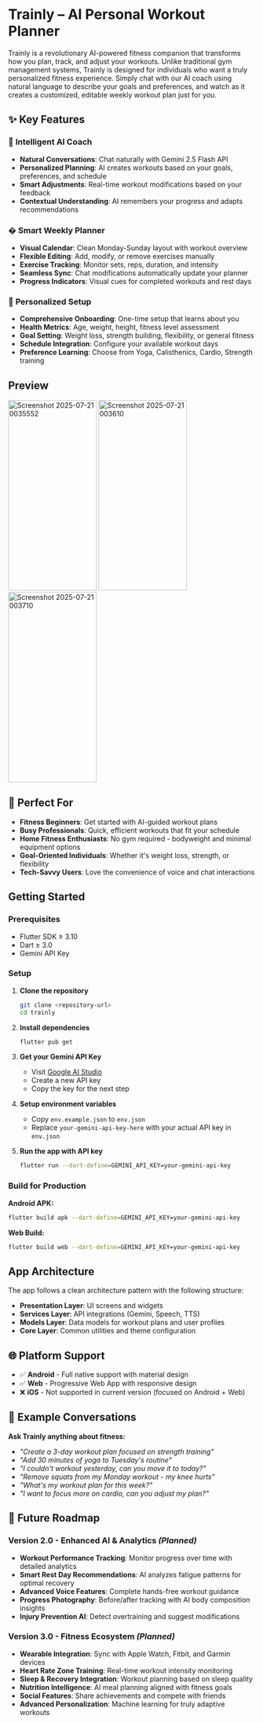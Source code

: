 # Trainly – AI Personal Workout Planner

Trainly is a revolutionary AI-powered fitness companion that transforms how you plan, track, and adjust your workouts. Unlike traditional gym management systems, Trainly is designed for individuals who want a truly personalized fitness experience. Simply chat with our AI coach using natural language to describe your goals and preferences, and watch as it creates a customized, editable weekly workout plan just for you.


## ✨ Key Features

### 🤖 **Intelligent AI Coach**
- **Natural Conversations**: Chat naturally with Gemini 2.5 Flash API
- **Personalized Planning**: AI creates workouts based on your goals, preferences, and schedule
- **Smart Adjustments**: Real-time workout modifications based on your feedback
- **Contextual Understanding**: AI remembers your progress and adapts recommendations

### � **Smart Weekly Planner**
- **Visual Calendar**: Clean Monday-Sunday layout with workout overview
- **Flexible Editing**: Add, modify, or remove exercises manually
- **Exercise Tracking**: Monitor sets, reps, duration, and intensity
- **Seamless Sync**: Chat modifications automatically update your planner
- **Progress Indicators**: Visual cues for completed workouts and rest days

### 👤 **Personalized Setup**
- **Comprehensive Onboarding**: One-time setup that learns about you
- **Health Metrics**: Age, weight, height, fitness level assessment
- **Goal Setting**: Weight loss, strength building, flexibility, or general fitness
- **Schedule Integration**: Configure your available workout days
- **Preference Learning**: Choose from Yoga, Calisthenics, Cardio, Strength training

## **Preview**

<img width="180" height="387" alt="Screenshot 2025-07-21 0035552" src="https://github.com/user-attachments/assets/430602d2-25f3-4001-abec-47e620703f2c" />
<img width="180" height="387" alt="Screenshot 2025-07-21 003610" src="https://github.com/user-attachments/assets/40fb6b56-7ee0-4f4d-b88d-f7faae3ff5e1" />
<img width="180" height="387" alt="Screenshot 2025-07-21 003710" src="https://github.com/user-attachments/assets/36360c2b-93d2-48ea-8e9c-96ccf53d5242" />

## 🎯 Perfect For

- **Fitness Beginners**: Get started with AI-guided workout plans
- **Busy Professionals**: Quick, efficient workouts that fit your schedule
- **Home Fitness Enthusiasts**: No gym required - bodyweight and minimal equipment options
- **Goal-Oriented Individuals**: Whether it's weight loss, strength, or flexibility
- **Tech-Savvy Users**: Love the convenience of voice and chat interactions

## Getting Started

### Prerequisites
- Flutter SDK ≥ 3.10
- Dart ≥ 3.0
- Gemini API Key

### Setup

1. **Clone the repository**
   ```bash
   git clone <repository-url>
   cd trainly
   ```

2. **Install dependencies**
   ```bash
   flutter pub get
   ```

3. **Get your Gemini API Key**
   - Visit [Google AI Studio](https://aistudio.google.com/app/apikey)
   - Create a new API key
   - Copy the key for the next step

4. **Setup environment variables**
   - Copy `env.example.json` to `env.json`
   - Replace `your-gemini-api-key-here` with your actual API key in `env.json`

5. **Run the app with API key**
   ```bash
   flutter run --dart-define=GEMINI_API_KEY=your-gemini-api-key
   ```

### Build for Production

**Android APK:**
```bash
flutter build apk --dart-define=GEMINI_API_KEY=your-gemini-api-key
```

**Web Build:**
```bash
flutter build web --dart-define=GEMINI_API_KEY=your-gemini-api-key
```

## App Architecture

The app follows a clean architecture pattern with the following structure:

- **Presentation Layer**: UI screens and widgets
- **Services Layer**: API integrations (Gemini, Speech, TTS)
- **Models Layer**: Data models for workout plans and user profiles
- **Core Layer**: Common utilities and theme configuration

## 🌐 Platform Support

- ✅ **Android** - Full native support with material design
- ✅ **Web** - Progressive Web App with responsive design
- ❌ **iOS** - Not supported in current version (focused on Android + Web)

## 💬 Example Conversations

**Ask Trainly anything about fitness:**
- *"Create a 3-day workout plan focused on strength training"*
- *"Add 30 minutes of yoga to Tuesday's routine"*
- *"I couldn't workout yesterday, can you move it to today?"*
- *"Remove squats from my Monday workout - my knee hurts"*
- *"What's my workout plan for this week?"*
- *"I want to focus more on cardio, can you adjust my plan?"*


## 🚀 Future Roadmap

### **Version 2.0 - Enhanced AI & Analytics** *(Planned)*
- **Workout Performance Tracking**: Monitor progress over time with detailed analytics
- **Smart Rest Day Recommendations**: AI analyzes fatigue patterns for optimal recovery
- **Advanced Voice Features**: Complete hands-free workout guidance
- **Progress Photography**: Before/after tracking with AI body composition insights
- **Injury Prevention AI**: Detect overtraining and suggest modifications

### **Version 3.0 - Fitness Ecosystem** *(Planned)*
- **Wearable Integration**: Sync with Apple Watch, Fitbit, and Garmin devices
- **Heart Rate Zone Training**: Real-time workout intensity monitoring
- **Sleep & Recovery Integration**: Workout planning based on sleep quality
- **Nutrition Intelligence**: AI meal planning aligned with fitness goals
- **Social Features**: Share achievements and compete with friends
- **Advanced Personalization**: Machine learning for truly adaptive workouts

